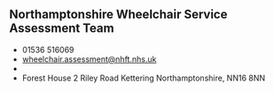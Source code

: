 
## Northamptonshire Wheelchair Service Assessment Team

- <i class="fa fa-phone"></i> 01536 516069
- <i class="fa fa-envelope"></i> <a href="mailto:wheelchair.assessment@nhft.nhs.uk">wheelchair.assessment@nhft.nhs.uk</a>
- <i class="fa fa-home"></i> []()
- <i class="fa fa-building"></i> Forest House 2 Riley Road   Kettering Northamptonshire, NN16 8NN
